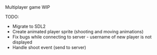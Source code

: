 Multiplayer game WIP

TODO:
- Migrate to SDL2
- Create animated player sprite (shooting and moving animations)
- Fix bugs while connecting to server - username of new player is not displayed
- Handle shoot event (send to server)